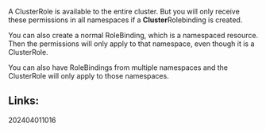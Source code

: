 
A ClusterRole is available to the entire cluster. But you will only receive these permissions in all namespaces if a **Cluster**Rolebinding is created.

You can also create a normal RoleBinding, which is a namespaced resource. Then the permissions will only apply to that namespace, even though it is a ClusterRole. 

You can also have RoleBindings from multiple namespaces and the ClusterRole will only apply to those namespaces.


## Links:



202404011016